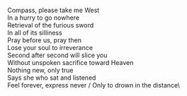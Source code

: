 Compass, please take me West\
In a hurry to go nowhere\
Retrieval of the furious sword\
In all of its silliness\
Pray before us, pray then\
Lose your soul to irreverance\
Second after second will slice you\
Without unspoken sacrifice toward Heaven\
Nothing new, only true\
Says she who sat and listened\
Feel forever, express never / Only to drown in the distance\